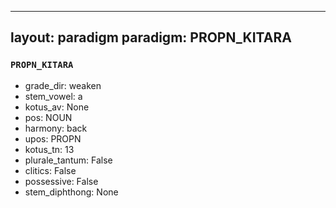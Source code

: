 
---
layout: paradigm
paradigm: PROPN_KITARA
---
### ` PROPN_KITARA `


* grade_dir: weaken
* stem_vowel: a
* kotus_av: None
* pos: NOUN
* harmony: back
* upos: PROPN
* kotus_tn: 13
* plurale_tantum: False
* clitics: False
* possessive: False
* stem_diphthong: None
